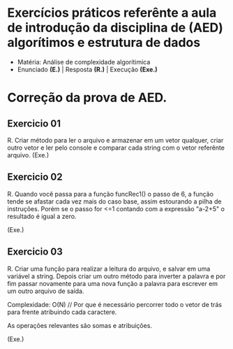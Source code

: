# Exercícios práticos referênte a aula de introdução da disciplina de (AED) algorítimos e estrutura de dados

- Matéria: Análise de complexidade algorítimica
- Enunciado **(E.)** | Resposta **(R.)** | Execução **(Exe.)**

# Correção da prova de AED.

## Exercicio 01

R.
Criar método para ler o arquivo e armazenar em um vetor qualquer, criar outro vetor e ler pelo console e comparar 
cada string com o vetor referênte arquivo.
(Exe.)

## Exercicio 02

R.
Quando você passa para a função funcRec1() o passo de 6, a função tende
se afastar cada vez mais do caso base, assim estourando a pilha de instruções.
Porém se o passo for <=1 contando com a expressão "a-2+5" o resultado é igual
a zero.

(Exe.)

## Exercicio 03

R.
Criar uma função para realizar a leitura do arquivo, e salvar em uma variável a string. Depois 
criar um outro método para inverter a palavra e por fim passar novamente para uma nova função a
palavra para escrever em um outro arquivo de saída.

Complexidade: O(N) // Por que é necessário percorrer todo o vetor de trás para frente atribuindo cada caractere.

As operações relevantes são somas e atribuições.

(Exe.)